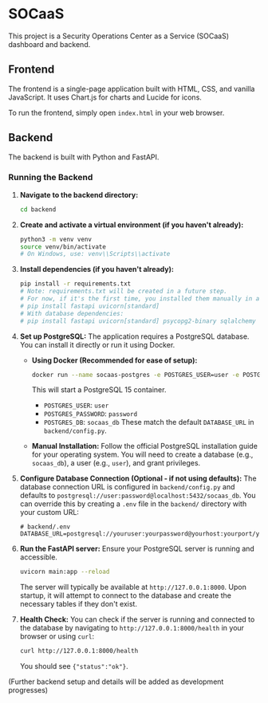 # SOCaaS

This project is a Security Operations Center as a Service (SOCaaS) dashboard and backend.

## Frontend

The frontend is a single-page application built with HTML, CSS, and vanilla JavaScript. It uses Chart.js for charts and Lucide for icons.

To run the frontend, simply open `index.html` in your web browser.

## Backend

The backend is built with Python and FastAPI.

### Running the Backend

1.  **Navigate to the backend directory:**
    ```bash
    cd backend
    ```

2.  **Create and activate a virtual environment (if you haven't already):**
    ```bash
    python3 -m venv venv
    source venv/bin/activate
    # On Windows, use: venv\\Scripts\\activate
    ```

3.  **Install dependencies (if you haven't already):**
    ```bash
    pip install -r requirements.txt
    # Note: requirements.txt will be created in a future step.
    # For now, if it's the first time, you installed them manually in a previous step:
    # pip install fastapi uvicorn[standard]
    # With database dependencies:
    # pip install fastapi uvicorn[standard] psycopg2-binary sqlalchemy "databases[postgresql]" python-dotenv
    ```

4.  **Set up PostgreSQL:**
    The application requires a PostgreSQL database. You can install it directly or run it using Docker.

    *   **Using Docker (Recommended for ease of setup):**
        ```bash
        docker run --name socaas-postgres -e POSTGRES_USER=user -e POSTGRES_PASSWORD=password -e POSTGRES_DB=socaas_db -p 5432:5432 -d postgres:15
        ```
        This will start a PostgreSQL 15 container.
        - `POSTGRES_USER`: `user`
        - `POSTGRES_PASSWORD`: `password`
        - `POSTGRES_DB`: `socaas_db`
        These match the default `DATABASE_URL` in `backend/config.py`.

    *   **Manual Installation:**
        Follow the official PostgreSQL installation guide for your operating system. You will need to create a database (e.g., `socaas_db`), a user (e.g., `user`), and grant privileges.

5.  **Configure Database Connection (Optional - if not using defaults):**
    The database connection URL is configured in `backend/config.py` and defaults to `postgresql://user:password@localhost:5432/socaas_db`.
    You can override this by creating a `.env` file in the `backend/` directory with your custom URL:
    ```env
    # backend/.env
    DATABASE_URL=postgresql://youruser:yourpassword@yourhost:yourport/yourdb
    ```

6.  **Run the FastAPI server:**
    Ensure your PostgreSQL server is running and accessible.
    ```bash
    uvicorn main:app --reload
    ```
    The server will typically be available at `http://127.0.0.1:8000`.
    Upon startup, it will attempt to connect to the database and create the necessary tables if they don't exist.

7.  **Health Check:**
    You can check if the server is running and connected to the database by navigating to `http://127.0.0.1:8000/health` in your browser or using `curl`:
    ```bash
    curl http://127.0.0.1:8000/health
    ```
    You should see `{"status":"ok"}`.

(Further backend setup and details will be added as development progresses)
